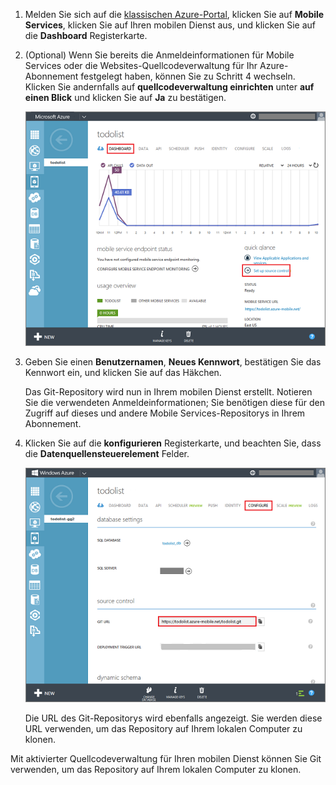 
1. Melden Sie sich auf die [klassischen Azure-Portal](https://manage.windowsazure.com/), klicken Sie auf **Mobile Services**, klicken Sie auf Ihren mobilen Dienst aus, und klicken Sie auf die **Dashboard** Registerkarte.

2. (Optional) Wenn Sie bereits die Anmeldeinformationen für Mobile Services oder die Websites-Quellcodeverwaltung für Ihr Azure-Abonnement festgelegt haben, können Sie zu Schritt 4 wechseln. Klicken Sie andernfalls auf **quellcodeverwaltung einrichten** unter **auf einen Blick** und klicken Sie auf **Ja** zu bestätigen.

    ![Einrichten der Quellcodeverwaltung](./media/mobile-services-enable-source-control/mobile-setup-source-control.png)

3. Geben Sie einen **Benutzernamen**, **Neues Kennwort**, bestätigen Sie das Kennwort ein, und klicken Sie auf das Häkchen. 

    Das Git-Repository wird nun in Ihrem mobilen Dienst erstellt. Notieren Sie die verwendeten Anmeldeinformationen; Sie benötigen diese für den Zugriff auf dieses und andere Mobile Services-Repositorys in Ihrem Abonnement.

4. Klicken Sie auf die **konfigurieren** Registerkarte, und beachten Sie, dass die **Datenquellensteuerelement** Felder.

    ![Konfigurieren der Quellcodeverwaltung](./media/mobile-services-enable-source-control/mobile-source-control-configure.png)

    Die URL des Git-Repositorys wird ebenfalls angezeigt. Sie werden diese URL verwenden, um das Repository auf Ihrem lokalen Computer zu klonen.

Mit aktivierter Quellcodeverwaltung für Ihren mobilen Dienst können Sie Git verwenden, um das Repository auf Ihrem lokalen Computer zu klonen.
 

